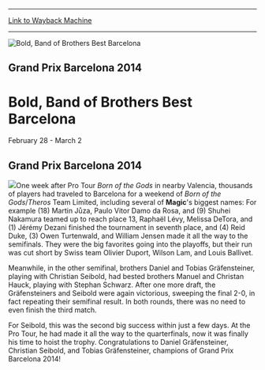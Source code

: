 
---
[Link to Wayback Machine](https://web.archive.org/web/20160503154853/http://magic.wizards.com/en/events/coverage/gpbar14)

[_metadata_:description]:- "Grand Prix Barcelona 2014"
[_metadata_:generator]:- "Drupal 7 (http://drupal.org)"
[_metadata_:node]:- "444626"
[_metadata_:source]:- "div-block-system-main"
[_metadata_:title]:- "Bold, Band of Brothers Best Barcelona"
[_metadata_:wayback_capture_timestamp]:- "2016-05-03 15:48:53"
[_metadata_:wayback_raw_url]:- "https://web.archive.org/web/20160503154853id_/http://magic.wizards.com/en/events/coverage/gpbar14"
[_metadata_:wayback_url]:- "http://magic.wizards.com/en/events/coverage/gpbar14"
---







![Bold, Band of Brothers Best Barcelona](https://media.magic.wizards.com/images/banner/large_1_4.jpg)





Grand Prix Barcelona 2014
-------------------------


Bold, Band of Brothers Best Barcelona
=====================================




February 28 - March 2












Grand Prix Barcelona 2014
-------------------------


![](https://media.magic.wizards.com/image_legacy_migration//mtg/images/daily/events/gpbar14/trophyshot.jpg)One week after Pro Tour *Born of the Gods* in nearby Valencia, thousands of players had traveled to Barcelona for a weekend of *Born of the Gods*/*Theros* Team Limited, including several of **Magic**'s biggest names: For example (18) Martin Jůza, Paulo Vitor Damo da Rosa, and (9) Shuhei Nakamura teamed up to reach place 13, Raphaël Lévy, Melissa DeTora, and (1) Jérémy Dezani finished the tournament in seventh place, and (4) Reid Duke, (3) Owen Turtenwald, and William Jensen made it all the way to the semifinals. They were the big favorites going into the playoffs, but their run was cut short by Swiss team Olivier Duport, Wilson Lam, and Louis Ballivet.


Meanwhile, in the other semifinal, brothers Daniel and Tobias Gräfensteiner, playing with Christian Seibold, had bested brothers Manuel and Christan Hauck, playing with Stephan Schwarz. After one more draft, the Gräfensteiners and Seibold were again victorious, sweeping the final 2-0, in fact repeating their semifinal result. In both rounds, there was no need to even finish the third match.


For Seibold, this was the second big success within just a few days. At the Pro Tour, he had made it all the way to the quarterfinals, now it was finally his time to hoist the trophy. Congratulations to Daniel Gräfensteiner, Christian Seibold, and Tobias Gräfensteiner, champions of Grand Prix Barcelona 2014!


  

 

